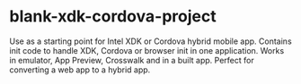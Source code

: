 blank-xdk-cordova-project
=========================

Use as a starting point for Intel XDK or Cordova hybrid mobile app. Contains init code to handle XDK, Cordova or browser init in one application. Works in emulator, App Preview, Crosswalk and in a built app. Perfect for converting a web app to a hybrid app.
